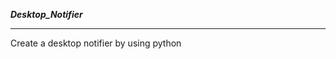 ***Desktop_Notifier***
__________________________________________
Create a desktop notifier by using python


